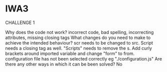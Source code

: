 # IWA3

CHALLENGE 1

Why does the code not work?
incorrect code, bad spelling, incorrecting attributes, missing closing tags
What changes do you need to make to achieve the intended behaviour?
scr needs to be changed to src. Script needs a closing tag as well. "Scripts" needs to remove the s. Add curly brackets around imported variable and change "form" to from. configuration file has not been selected correctly eg "./configuration.js"
Are there any other ways in which it can be been solved?
No
